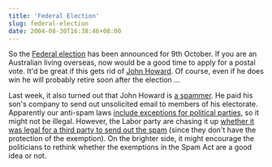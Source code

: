 ```yaml
---
title: 'Federal Election'
slug: federal-election
date: 2004-08-30T16:38:46+08:00
---
```


So the [Federal election](http://www.aec.gov.au/election2004/index.htm)
has been announced for 9th October. If you are an Australian living
overseas, now would be a good time to apply for a postal vote. It\'d be
great if this gets rid of [John Howard](http://www.johnhowardlies.com/).
Of course, even if he does win he will probably retire soon after the
election \...

Last week, it also turned out that John Howard is [a
spammer](http://www.theregister.co.uk/2004/08/27/pm_spam_slam/). He paid
his son\'s company to send out unsolicited email to members of his
electorate. Apparently our anti-spam laws [include exceptions for
political
parties](http://www.zdnet.com.au/news/communications/0,2000061791,39157480,00.htm),
so it might not be illegal. However, the Labor party are chasing it up
[whether it was legal for a third party to send out the
spam](http://www.zdnet.com.au/news/security/0,2000061744,39157688,00.htm)
(since they don\'t have the protection of the exemption). On the
brighter side, it might encourage the politicians to rethink whether the
exemptions in the Spam Act are a good idea or not.
